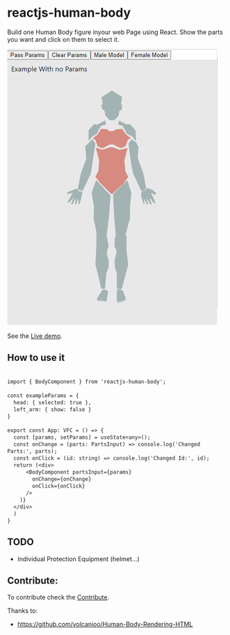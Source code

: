 # reactjs-human-body

Build one Human Body figure inyour web Page using React.
Show the parts you want and click on them to select it.

![Human figure example](./example/screenshot.png)

See the [Live demo](https://stackblitz.com/edit/reactjs-human-body-example).


## How to use it

```tsx

import { BodyComponent } from 'reactjs-human-body';

const exampleParams = {
  head: { selected: true },
  left_arm: { show: false }
}

export const App: VFC = () => {
  const [params, setParams] = useState<any>();
  const onChange = (parts: PartsInput) => console.log('Changed Parts:', parts);
  const onClick = (id: string) => console.log('Changed Id:', id);
  return (<div>
      <BodyComponent partsInput={params} 
        onChange={onChange}
        onClick={onClick}
      />
    )}
  </div>
  )
}
```

## TODO

* Individual Protection Equipment (helmet...)

## Contribute:

To contribute check the [Contribute](./CONTRIBUTE.md).


Thanks to:
* https://github.com/volcanioo/Human-Body-Rendering-HTML